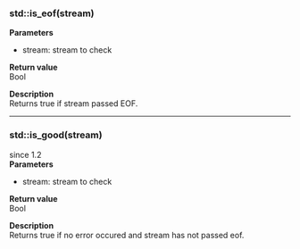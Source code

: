 ### std::is_eof(stream)
**Parameters**
* stream: stream to check

**Return value**  
Bool  

**Description**  
Returns true if stream passed EOF.  

---

### std::is_good(stream)
since 1.2  
**Parameters**
* stream: stream to check

**Return value**  
Bool

**Description**  
Returns true if no error occured and stream has not passed eof.